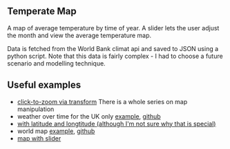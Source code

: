 ## Temperate Map

A map of average temperature by time of year. A slider lets the user adjust the month and view the average temperature map.

Data is fetched from the World Bank climat api and saved to JSON using a python script. Note that this data is fairly complex - I had to choose a future scenario and modelling technique.


## Useful examples
* [click-to-zoom via transform](https://bl.ocks.org/mbostock/2206590)
There is a whole series on map manipulation
* weather over time for the UK only [example](http://kyrandale.com/viz/uk-weather-stations.html), [github](https://github.com/Kyrand/uk-weather-stations)
* [with latitude and longtitude (although I'm not sure why that is special)](http://bl.ocks.org/lokesh005/7640d9b562bf59b561d6)
* world map [example](https://vida.io/gists/TWNbJrHvRcR3DeAZq), [github](https://gist.github.com/dnprock/bb5a48a004949c7c8c60)
* [map with slider](http://bl.ocks.org/tomschulze/961d57bd1bbd2a9ef993f2e8645cb8d2)
